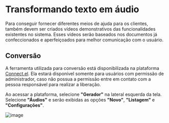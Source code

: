 # Transformando texto em áudio
Para conseguir fornecer diferentes meios de ajuda para os clientes, também devem ser criados vídeos demonstrativos das funcionalidades existentes no sistema. Esses vídeos serão baseados nos documentos já confeccionados e aperfeiçoados para melhor comunicação com o usuário.

## Conversão 
A ferramenta utilizada para conversão está disponibilizada na plataforma [Connect.el](https://connect.el.com.br/entrar?ReturnUrl=%2F). Ela estará disponível somente para usuários com permissão de administrador, caso não possua a permissão entre em contato com a pessoa responsável para realizar a liberação.

Ao acessar a plataforma, selecione **"Gerador"** na lateral esquerda da tela. Selecione **"Áudios"** e serão exibidas as opções **"Novo"**, **"Listagem"** e **"Configurações"**.

![image](https://github.com/lailastein/guiadeestilo/assets/157158368/375d2819-cbd4-4e71-9d82-fd3505234a86)

